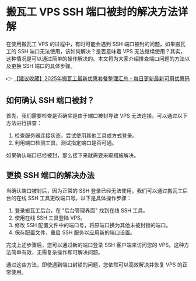 # 搬瓦工 VPS SSH 端口被封的解决方法详解

在使用搬瓦工 VPS 的过程中，有时可能会遇到 SSH 端口被封的问题。如果搬瓦工的 SSH 端口无法使用，该如何解决？是否意味着 VPS 无法继续使用？其实，这种情况是可以通过简单的操作解决的。本文将为大家介绍排查端口问题的方法以及更换 SSH 端口的具体步骤。

👉 [【建议收藏】2025年搬瓦工最新优惠套餐整理汇总 - 每日更新最新可用优惠码](https://bit.ly/banwagon)

## 如何确认 SSH 端口被封？

首先，我们需要检查是否确实是由于端口被封导致 VPS 无法连接。可以通过以下方法进行排查：

1. 检查服务器连接状态，尝试使用其他工具或方式登录。
2. 利用端口检测工具，测试指定端口是否可通。

如果确认端口已经被封，那么接下来就需要采取措施解决。

## 更换 SSH 端口的解决办法

当确认端口被封后，因为正常的 SSH 登录已经无法使用，我们可以通过搬瓦工后台的在线 SSH 工具更改端口号。以下是具体操作步骤：

1. 登录搬瓦工后台，在 "后台管理界面" 找到在线 SSH 工具。
2. 使用在线 SSH 工具登陆 VPS。
3. 修改 SSH 配置文件中的端口号，将原端口换为其他未被封锁的端口。
4. 保存配置文件，重启 SSH 服务以应用新的端口设置。

完成上述步骤后，您可以通过新的端口登录 SSH 客户端来访问您的 VPS。这种方法简单有效，无需复杂操作即可解决问题。

通过这些方法，即使遇到端口封锁的问题，您依然可以高效解决并恢复 VPS 的正常使用。